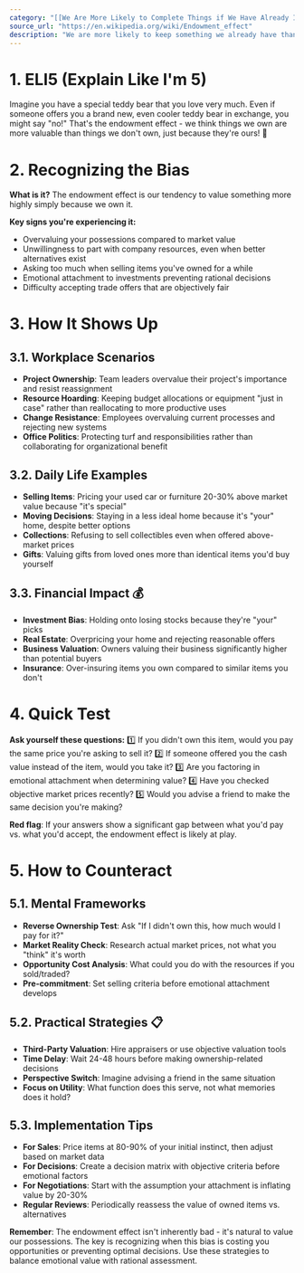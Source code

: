 ```yaml
---
category: "[[We Are More Likely to Complete Things if We Have Already Invested time and Energy in Them]]"
source_url: "https://en.wikipedia.org/wiki/Endowment_effect"
description: "We are more likely to keep something we already have than we would be to get the same thing if we didn't already have it."
---
```


# 1. ELI5 (Explain Like I'm 5)

Imagine you have a special teddy bear that you love very much. Even if someone offers you a brand new, even cooler teddy bear in exchange, you might say "no!" That's the endowment effect - we think things we own are more valuable than things we don't own, just because they're ours! 🧸

# 2. Recognizing the Bias

**What is it?** The endowment effect is our tendency to value something more highly simply because we own it.

**Key signs you're experiencing it:**
- Overvaluing your possessions compared to market value
- Unwillingness to part with company resources, even when better alternatives exist
- Asking too much when selling items you've owned for a while
- Emotional attachment to investments preventing rational decisions
- Difficulty accepting trade offers that are objectively fair

# 3. How It Shows Up

## 3.1. Workplace Scenarios

- **Project Ownership**: Team leaders overvalue their project's importance and resist reassignment
- **Resource Hoarding**: Keeping budget allocations or equipment "just in case" rather than reallocating to more productive uses
- **Change Resistance**: Employees overvaluing current processes and rejecting new systems
- **Office Politics**: Protecting turf and responsibilities rather than collaborating for organizational benefit

## 3.2. Daily Life Examples

- **Selling Items**: Pricing your used car or furniture 20-30% above market value because "it's special"
- **Moving Decisions**: Staying in a less ideal home because it's "your" home, despite better options
- **Collections**: Refusing to sell collectibles even when offered above-market prices
- **Gifts**: Valuing gifts from loved ones more than identical items you'd buy yourself

## 3.3. Financial Impact 💰

- **Investment Bias**: Holding onto losing stocks because they're "your" picks
- **Real Estate**: Overpricing your home and rejecting reasonable offers
- **Business Valuation**: Owners valuing their business significantly higher than potential buyers
- **Insurance**: Over-insuring items you own compared to similar items you don't

# 4. Quick Test

**Ask yourself these questions:**
1️⃣ If you didn't own this item, would you pay the same price you're asking to sell it?
2️⃣ If someone offered you the cash value instead of the item, would you take it?
3️⃣ Are you factoring in emotional attachment when determining value?
4️⃣ Have you checked objective market prices recently?
5️⃣ Would you advise a friend to make the same decision you're making?

**Red flag**: If your answers show a significant gap between what you'd pay vs. what you'd accept, the endowment effect is likely at play.

# 5. How to Counteract

## 5.1. Mental Frameworks

- **Reverse Ownership Test**: Ask "If I didn't own this, how much would I pay for it?"
- **Market Reality Check**: Research actual market prices, not what you "think" it's worth
- **Opportunity Cost Analysis**: What could you do with the resources if you sold/traded?
- **Pre-commitment**: Set selling criteria before emotional attachment develops

## 5.2. Practical Strategies 📋

- **Third-Party Valuation**: Hire appraisers or use objective valuation tools
- **Time Delay**: Wait 24-48 hours before making ownership-related decisions
- **Perspective Switch**: Imagine advising a friend in the same situation
- **Focus on Utility**: What function does this serve, not what memories does it hold?

## 5.3. Implementation Tips

- **For Sales**: Price items at 80-90% of your initial instinct, then adjust based on market data
- **For Decisions**: Create a decision matrix with objective criteria before emotional factors
- **For Negotiations**: Start with the assumption your attachment is inflating value by 20-30%
- **Regular Reviews**: Periodically reassess the value of owned items vs. alternatives

**Remember**: The endowment effect isn't inherently bad - it's natural to value our possessions. The key is recognizing when this bias is costing you opportunities or preventing optimal decisions. Use these strategies to balance emotional value with rational assessment.